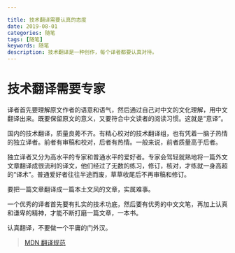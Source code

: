 ```yaml
---

title: 技术翻译需要认真的态度
date: 2019-08-01
categories: 随笔
tags: [随笔]
keywords: 随笔
description: 技术翻译是一种创作，每个译者都要认真对待。
---
```





<!--more-->

# 技术翻译需要专家

译者首先要理解原文作者的语意和语气，然后通过自己对中文的文化理解，用中文翻译出来。既要保留原文的意义，又要符合中文读者的阅读习惯。这就是“意译”。

国内的技术翻译，质量良莠不齐。有精心校对的技术翻译组，也有凭着一脑子热情的独立译者。前者有审稿和校对，后者有热情。一般来说，前者质量高于后者。

独立译者又分为高水平的专家和普通水平的爱好者。专家会驾轻就熟地将一篇外文文章翻译成很流利的译文，他们经过了无数的练习，修订，核对，才练就一身高超的“译术”。普通爱好者往往半途而废，草草收尾后不再审稿和修订。

要把一篇文章翻译成一篇本土文风的文章，实属难事。

一个优秀的译者首先要有扎实的技术功底，然后要有优秀的中文文笔，再加上认真和谦卑的精神，才能不断打磨一篇文章，一本书。

认真翻译，不要做一个平庸的门外汉。

> [MDN 翻译规范](https://developer.mozilla.org/zh-CN/docs/Glossary_of_translation#%E7%BF%BB%E8%AF%91%E8%A7%84%E8%8C%83)
<!--stackedit_data:
eyJoaXN0b3J5IjpbLTk1ODUyMDEyMF19
-->